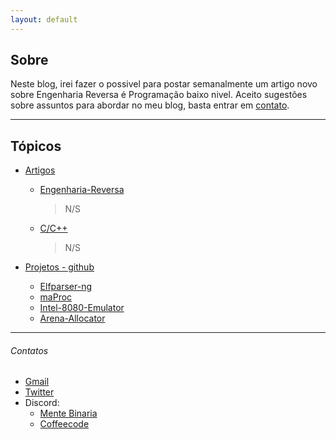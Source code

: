 ```yaml
---
layout: default
---
```


## Sobre

  Neste blog, irei fazer o possivel para postar semanalmente um artigo novo sobre Engenharia Reversa é Programação baixo nivel. 
Aceito sugestões sobre assuntos para abordar no meu blog, basta entrar em [contato](#contatos).

---

## Tópicos
  + [Artigos](samples/)
    + [Engenharia-Reversa](samples/articles/reverse-enginner)
      > N/S
    + [C/C++](samples/articles/c-cplusplus)
      > N/S

  + [Projetos - github](https://github.com/VitorMob?tab=repositories)
    + [Elfparser-ng](https://github.com/mentebinaria/elfparser-ng)
    + [maProc](https://github.com/mentebinaria/maProc)
    + [Intel-8080-Emulator](https://github.com/VitorMob/Intel8080-library)
    + [Arena-Allocator](https://github.com/VitorMob/ArenaAllocator)
    
---

###### Contatos
   * [Gmail](https://mail.google.com/mail/?view=cm&source=mailto&to=mobhacking100@gmail.com)
   * [Twitter](https://twitter.com/Vitor_Mob)
   * Discord: 
     * [Mente Binaria](http://menteb.in/discord)  
     * [Coffeecode](https://discord.gg/nNKk8gTHnh)